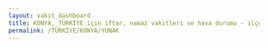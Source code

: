 ```yaml
---
layout: vakit_dashboard
title: KONYA, TÜRKİYE için iftar, namaz vakitleri ve hava durumu - ilçe/eyalet seç
permalink: /TÜRKİYE/KONYA/YUNAK
---
```


<script type="text/javascript">
  var GLOBAL_COUNTRY = 'TÜRKİYE';
  var GLOBAL_CITY = 'KONYA';
  var GLOBAL_STATE = 'YUNAK';
  var lat = 72;
  var lon = 21;
</script>
